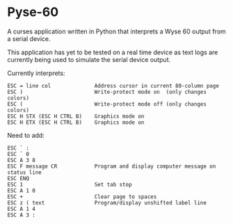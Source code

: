 # Pyse-60
A curses application written in Python that interprets a Wyse 60 output from a serial device.

This application has yet to be tested on a real time device as text logs are currently being used to simulate the serial device output.
 
 Currently interprets:
 ```
 ESC = line col              Address cursor in current 80-column page
 ESC )                       Write-protect mode on  (only changes colors)
 ESC (                       Write-protect mode off (only changes colors)
 ESC H STX (ESC H CTRL B)    Graphics mode on
 ESC H ETX (ESC H CTRL B)    Graphics mode on
 ```
 Need to add:
 ```
 ESC ` :
 ESC ` 0
 ESC A 3 8
 ESC F message CR            Program and display computer message on status line
 ESC ENQ
 ESC 1                       Set tab stop
 ESC A 1 0
 ESC +                       Clear page to spaces
 ESC z ( text                Program/display unshifted label line
 ESC A 1 4
 ESC A 3 :
 
```